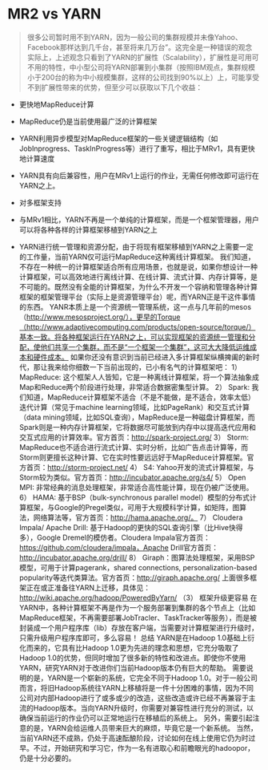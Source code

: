 # MR2 vs YARN
> 很多公司暂时用不到YARN，因为一般公司的集群规模并未像Yahoo、Facebook那样达到几千台，甚至将来几万台”。这完全是一种错误的观念
实际上，上述观念只看到了YARN的扩展性（Scalability），扩展性是可用可不用的特性，中小型公司将YARN部署到小集群（按照IBM观点，集群规模小于200台的称为中小规模集群，这样的公司找到90%以上）上，可能享受不到扩展性带来的优势，但至少可以获取以下几个收益：

* 更快地MapReduce计算
 * MapReduce仍是当前使用最广泛的计算框架
 * YARN利用异步模型对MapReduce框架的一些关键逻辑结构（如JobInprogress、TaskInProgress等）进行了重写，相比于MRv1，具有更快地计算速度
 * YARN具有向后兼容性，用户在MRv1上运行的作业，无需任何修改即可运行在YARN之上。

*  对多框架支持
  * 与MRv1相比，YARN不再是一个单纯的计算框架，而是一个框架管理器，用户可以将各种各样的计算框架移植到YARN之上
  * YARN进行统一管理和资源分配，由于将现有框架移植到YARN之上需要一定的工作量，当前YARN仅可运行MapReduce这种离线计算框架。
我们知道，不存在一种统一的计算框架适合所有应用场景，也就是说，如果你想设计一种计算框架，可以高效地进行离线计算、在线计算、流式计算、内存计算等，是不可能的。既然没有全能的计算框架，为什么不开发一个容纳和管理各种计算框架的框架管理平台（实际上是资源管理平台）呢，而YARN正是干这件事情的东西。
YANR本质上是一个资源统一管理系统，这一点与几年前的mesos（http://www.mesosproject.org/），更早的Torque（http://www.adaptivecomputing.com/products/open-source/torque/）基本一致。将各种框架运行在YARN之上，可以实现框架的资源统一管理和分配，使他们共享一个集群，而不是“一个框架一个集群”，这可大大降低运维成本和硬件成本。
如果你还没有意识到当前已经进入多计算框架纵横捭阖的新时代，那让我来给你细数一下当前出现的，已小有名气的计算框架吧：
1） MapReduce:  这个框架人人皆知，它是一种离线计算框架，将一个算法抽象成Map和Reduce两个阶段进行处理，非常适合数据密集型计算。
2） Spark:  我们知道，MapReduce计算框架不适合（不是不能做，是不适合，效率太低）迭代计算（常见于machine learning领域，比如PageRank）和交互式计算（data mining领域，比如SQL查询），MapReduce是一种磁盘计算框架，而Spark则是一种内存计算框架，它将数据尽可能放到内存中以提高迭代应用和交互式应用的计算效率。官方首页：http://spark-project.org/
3） Storm:  MapReduce也不适合进行流式计算、实时分析，比如广告点击计算等，而Storm则更擅长这种计算、它在实时性要远远好于MapReduce计算框架。官方首页：http://storm-project.net/
4） S4: Yahoo开发的流式计算框架，与Storm较为类似。官方首页：http://incubator.apache.org/s4/
5） Open MPI: 非常经典的消息处理框架，非常适合高性能计算，现在仍被广泛使用。
6） HAMA:  基于BSP（bulk-synchronous parallel model）模型的分布式计算框架，与Google的Pregel类似，可用于大规模科学计算，如矩阵，图算法，网络算法等，官方首页：http://hama.apache.org/。
7） Cloudera Impala/ Apache Drill: 基于Hadoop的更快的SQL查询引擎（比Hive快得多），Google Dremel的模仿者。Cloudera Impala官方首页：https://github.com/cloudera/impala，Apache Drill官方首页：http://incubator.apache.org/drill/
8） Giraph：图算法处理框架，采用BSP模型，可用于计算pagerank，shared connections, personalization-based popularity等迭代类算法。官方首页：http://giraph.apache.org/
上面很多框架正在或正准备往YARN上迁移，具体见：http://wiki.apache.org/hadoop/PoweredByYarn/
（3） 框架升级更容易
在YARN中，各种计算框架不再是作为一个服务部署到集群的各个节点上（比如MapReduce框架，不再需要部署JobTracler、TaskTracker等服务），而是被封装成一个用户程序库（lib）存放在客户端，当需要对计算框架进行升级时，只需升级用户程序库即可，多么容易！
总结
YARN是在Hadoop 1.0基础上衍化而来的，它具有比Hadoop 1.0更为先进的理念和思想，它充分吸取了Hadoop 1.0的优势，但同时增加了很多新的特性和改进点。即使你不使用YARN，研究YARN对于改进你们当前Hadoop版本仍有巨大的帮助。
需要说明的是，YARN是一个崭新的系统，它完全不同于Hadoop 1.0。对于一般公司而言，将旧Hadoop系统往YARN上移植将是一件十分困难的事情，因为不同公司对内部Hadoop进行了或多或少的改造，这些改造或许已经不再兼容于主流的Hadoop版本。当向YARN升级时，你需要对兼容性进行充分的测试，以确保当前运行的作业仍可以正常地运行在移植后的系统上。 另外，需要引起注意的是，YARN会给运维人员带来巨大的麻烦，毕竟它是一个新系统。
当然，当前YARN还不成熟，仍处于高速酝酿阶段，讨论如何在线上使用它仍为时过早。不过，开始研究和学习它，作为一名有进取心和前瞻眼光的hadoopor，仍是十分必要的。
